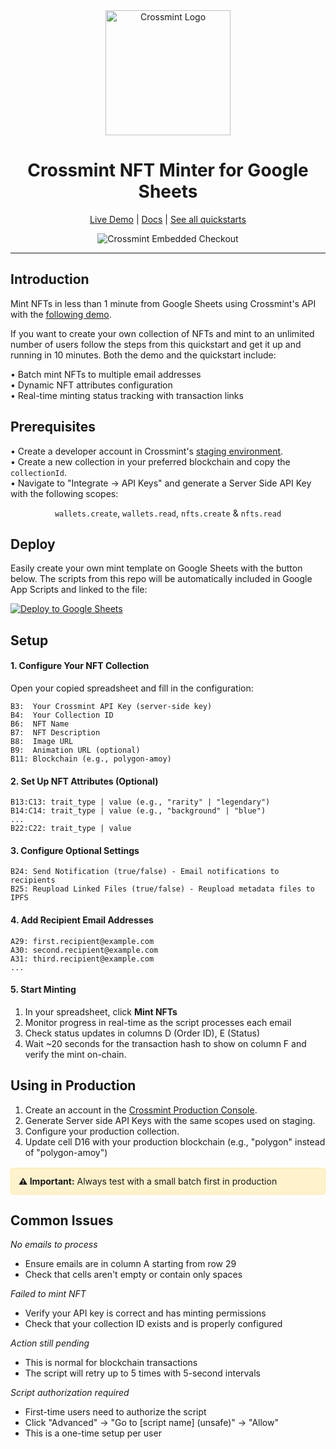 <div align="center">

<img src="https://tan-odd-galliform-276.mypinata.cloud/ipfs/bafkreiehkgtumzfwi4zkdnhanmth6vpejqa2lsxk3teuu25csyeelv42bu" alt="Crossmint Logo" width="200">

# Crossmint NFT Minter for Google Sheets

[Live Demo](https://docs.google.com/spreadsheets/d/1HRgXotJTJ_ojE3RcgV9uzY0ya51YoSPDbEFarRPjMAc/edit?gid=0#gid=0) | [Docs](https://docs.crossmint.com/minting/introduction) | [See all quickstarts](https://github.com/crossmint)

![Crossmint Embedded Checkout](https://tan-odd-galliform-276.mypinata.cloud/ipfs/bafybeieizns63wosfik3rhorni5ghg2t3ctcorkjhdthcxndc6sjffxsxe)

</div>

---

## Introduction

Mint NFTs in less than 1 minute from Google Sheets using Crossmint's API with the [following demo](https://docs.google.com/spreadsheets/d/1HRgXotJTJ_ojE3RcgV9uzY0ya51YoSPDbEFarRPjMAc/edit?gid=0#gid=0).

If you want to create your own collection of NFTs and mint to an unlimited number of users follow the steps from this quickstart and get it up and running in 10 minutes. Both the demo and the quickstart include: 

• Batch mint NFTs to multiple email addresses  
• Dynamic NFT attributes configuration  
• Real-time minting status tracking with transaction links  


## Prerequisites

• Create a developer account in Crossmint's [staging environment](https://staging.crossmint.com).  
• Create a new collection in your preferred blockchain and copy the `collectionId`.  
• Navigate to "Integrate -> API Keys" and generate a Server Side API Key with the following scopes:
     <div align="center">`wallets.create`, `wallets.read`, `nfts.create` & `nfts.read`</div>


## Deploy

Easily create your own mint template on Google Sheets with the button below. The scripts from this repo will be automatically included in Google App Scripts and linked to the file:

<a href="https://docs.google.com/spreadsheets/d/174WtEdkiDY1woPfUv0l_QdllaXUp0mWQj1-KTjsNhbQ/copy">
  <img src="https://img.shields.io/badge/Deploy%20to-Google%20Sheets-34A853?style=for-the-badge&logo=googlesheets&logoColor=white" alt="Deploy to Google Sheets">
</a>


## Setup

#### 1. Configure Your NFT Collection

Open your copied spreadsheet and fill in the configuration:

```
B3:  Your Crossmint API Key (server-side key)
B4:  Your Collection ID
B6:  NFT Name
B7:  NFT Description
B8:  Image URL
B9:  Animation URL (optional)
B11: Blockchain (e.g., polygon-amoy)
```

#### 2. Set Up NFT Attributes (Optional)

```
B13:C13: trait_type | value (e.g., "rarity" | "legendary")
B14:C14: trait_type | value (e.g., "background" | "blue")
...
B22:C22: trait_type | value
```

#### 3. Configure Optional Settings

```
B24: Send Notification (true/false) - Email notifications to recipients
B25: Reupload Linked Files (true/false) - Reupload metadata files to IPFS
```

#### 4. Add Recipient Email Addresses

```
A29: first.recipient@example.com
A30: second.recipient@example.com
A31: third.recipient@example.com
...
```

#### 5. Start Minting

1. In your spreadsheet, click **Mint NFTs**
2. Monitor progress in real-time as the script processes each email
3. Check status updates in columns D (Order ID), E (Status)
4. Wait ~20 seconds for the transaction hash to show on column F and verify the mint on-chain.


## Using in Production


1. Create an account in the [Crossmint Production Console](https://www.crossmint.com).
2. Generate Server side API Keys with the same scopes used on staging.
3. Configure your production collection.
4. Update cell D16 with your production blockchain (e.g., "polygon" instead of "polygon-amoy")

<div style="background-color: #fff3cd; border: 1px solid #ffeaa7; border-radius: 4px; padding: 12px; margin: 16px 0;">
<strong>⚠️ Important:</strong> Always test with a small batch first in production
</div>



## Common Issues

*No emails to process*
- Ensure emails are in column A starting from row 29
- Check that cells aren't empty or contain only spaces

*Failed to mint NFT*
- Verify your API key is correct and has minting permissions
- Check that your collection ID exists and is properly configured

*Action still pending*
- This is normal for blockchain transactions
- The script will retry up to 5 times with 5-second intervals

*Script authorization required*
- First-time users need to authorize the script
- Click "Advanced" → "Go to [script name] (unsafe)" → "Allow"
- This is a one-time setup per user
